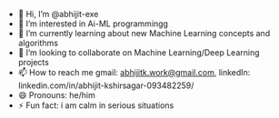 - 👋 Hi, I’m @abhijit-exe
- 👀 I’m interested in Ai-ML programmingg
- 🌱 I’m currently learning about new Machine Learning concepts and algorithms
- 💞️ I’m looking to collaborate on Machine Learning/Deep Learning projects
- 📫 How to reach me gmail: abhijitk.work@gmail.com, linkedIn: linkedin.com/in/abhijit-kshirsagar-093482259/
- 😄 Pronouns: he/him
- ⚡ Fun fact: i am calm in serious situations

<!---
abhijit-exe/abhijit-exe is a ✨ special ✨ repository because its `README.md` (this file) appears on your GitHub profile.
You can click the Preview link to take a look at your changes.
--->
